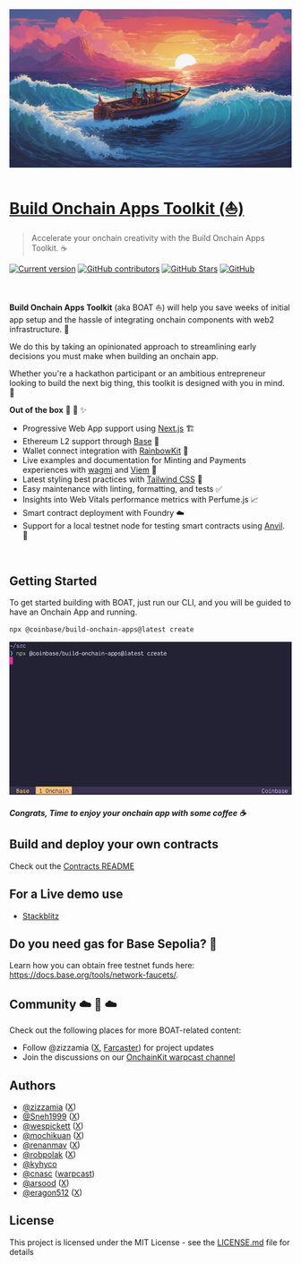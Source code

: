 <img src='./docs/logo-v-0-17.png' width='800' alt='Build Onchain Apps Toolkit'>

# [Build Onchain Apps Toolkit (⛵️)](https://github.com/coinbase/build-onchain-apps/)

> Accelerate your onchain creativity with the Build Onchain Apps Toolkit. ☕️

[![Current version](https://img.shields.io/github/tag/coinbase/build-onchain-apps?color=3498DB&label=version)](https://github.com/coinbase/build-onchain-apps/blob/main/CHANGELOG.md) [![GitHub contributors](https://img.shields.io/github/contributors/coinbase/build-onchain-apps?color=3498DB)](https://github.com/coinbase/build-onchain-apps/graphs/contributors) [![GitHub Stars](https://img.shields.io/github/stars/coinbase/build-onchain-apps.svg?color=3498DB)](https://github.com/coinbase/build-onchain-apps/stargazers) [![GitHub](https://img.shields.io/github/license/coinbase/build-onchain-apps?color=3498DB)](https://github.com/coinbase/build-onchain-apps/blob/main/LICENSE)

<br />

**Build Onchain Apps Toolkit** (aka BOAT ⛵️) will help you save weeks of initial app setup and the hassle of integrating onchain components with web2 infrastructure. 🌊

We do this by taking an opinionated approach to streamlining early decisions you must make when building an onchain app.

Whether you're a hackathon participant or an ambitious entrepreneur looking to build the next big thing, this toolkit is designed with you in mind. 💙

**Out of the box** 🧰 🧙 ✨

- Progressive Web App support using [Next.js](https://nextjs.org/) 🏗️
- Ethereum L2 support through [Base](https://base.org/) 🔵
- Wallet connect integration with [RainbowKit](https://www.rainbowkit.com) 🌈
- Live examples and documentation for Minting and Payments experiences with [wagmi](https://wagmi.sh/) and [Viem](https://viem.sh/) 🚀
- Latest styling best practices with [Tailwind CSS](https://tailwindcss.com/) 💅
- Easy maintenance with linting, formatting, and tests ✅
- Insights into Web Vitals performance metrics with Perfume.js 📈
- Smart contract deployment with Foundry ☁️
- Support for a local testnet node for testing smart contracts using [Anvil](https://book.getfoundry.sh/reference/anvil/). 🧪

<br >

## Getting Started

To get started building with BOAT, just run our CLI, and you will be guided to have an Onchain App and running.

```bash
npx @coinbase/build-onchain-apps@latest create
```

<p align='center'>
  <img src='./docs/images/build-onchain-apps-step-1.gif'
  width='800' alt='Build Onchain Apps Toolkit'>
</p>


#### _Congrats, Time to enjoy your onchain app with some coffee ☕️_


## Build and deploy your own contracts

Check out the [Contracts README](https://github.com/coinbase/build-onchain-apps/blob/main/template/contracts/README.md)


## For a Live demo use

- [Stackblitz](https://stackblitz.com/github/coinbase/build-onchain-apps/tree/main/template/web)


## Do you need gas for Base Sepolia? 🔵

Learn how you can obtain free testnet funds here: https://docs.base.org/tools/network-faucets/.


## Community ☁️ 🌁 ☁️

Check out the following places for more BOAT-related content:

- Follow @zizzamia ([X](https://twitter.com/zizzamia), [Farcaster](https://warpcast.com/zizzamia)) for project updates
- Join the discussions on our [OnchainKit warpcast channel](https://warpcast.com/~/channel/onchainkit)

## Authors

- [@zizzamia](https://github.com/zizzamia) ([X](https://twitter.com/Zizzamia))
- [@Sneh1999](https://github.com/Sneh1999) ([X](https://twitter.com/snoopies_eth))
- [@wespickett](https://github.com/wespickett) ([X](https://twitter.com/wespickett))
- [@mochikuan](https://github.com/mochikuan) ([X](https://twitter.com/mochikuan))
- [@renanmav](https://github.com/renanmav) ([X](https://twitter.com/renanmav))
- [@robpolak](https://github.com/robpolak) ([X](https://twitter.com/0xr0b_eth))
- [@kyhyco](https://github.com/kyhyco)
- [@cnasc](https://github.com/cnasc) ([warpcast](https://warpcast.com/cnasc))
- [@arsood](https://github.com/arsood) ([X](https://twitter.com/arsood))
- [@eragon512](https://github.com/eragon512) ([X](https://twitter.com/eragon5121))

## License

This project is licensed under the MIT License - see the [LICENSE.md](LICENSE.md) file for details
